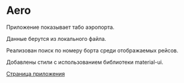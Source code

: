 # Aero

Приложение показывает табо аэропорта.

Данные берутся из локального файла.

Реализован поиск по номеру борта среди отображаемых рейсов.

Добавлены стили с использованием библиотеки material-ui.

<a href="https://dimireme.github.io/aero/">Страница приложения</a>

